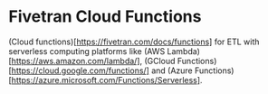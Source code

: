 # Fivetran Cloud Functions

(Cloud functions)[https://fivetran.com/docs/functions] for ETL with serverless computing platforms like (AWS Lambda)[https://aws.amazon.com/lambda/], (GCloud Functions)[https://cloud.google.com/functions/] and (Azure Functions)[https://azure.microsoft.com/Functions/Serverless].

